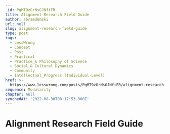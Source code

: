 ```yaml
---
_id: PqMT9zGrNsGJNfiFR
title: Alignment Research Field Guide
author: abramdemski
url: null
slug: alignment-research-field-guide
type: post
tags:
  - LessWrong
  - Concept
  - Post
  - Practical
  - Practice_& Philosophy of Science
  - Social_& Cultural Dynamics
  - Community
  - Intellectual_Progress (Individual-Level)
href: >-
  https://www.lesswrong.com/posts/PqMT9zGrNsGJNfiFR/alignment-research-field-guide
sequence: Modularity
chapter: null
synchedAt: '2022-08-30T08:17:53.300Z'
---
```

# Alignment Research Field Guide


